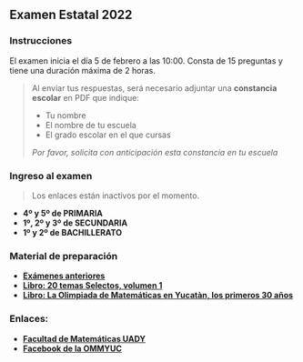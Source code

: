 ## Examen Estatal 2022

### Instrucciones

El examen inicia el día 5 de febrero a las 10:00.
Consta de 15 preguntas y tiene una duración máxima de 2 horas.

> Al enviar tus respuestas, será necesario adjuntar una **constancia escolar** en PDF que indique:
> * Tu nombre
> * El nombre de tu escuela
> * El grado escolar en el que cursas 
> 
> _Por favor, solicita con anticipación esta constancia en tu escuela_ 

### Ingreso al examen

> Los enlaces están inactivos por el momento.

* **4º y 5º de PRIMARIA** 
* **1º, 2º y 3º de SECUNDARIA**
* **1º y 2º de BACHILLERATO**


### Material de preparación

* **[Exámenes anteriores](https://intranet.matematicas.uady.mx/omm/problemarios)**
* **[Libro: 20 temas Selectos, volumen 1](https://libreria.uady.mx/products/veinte-temas-selectos-de-matematicas-en-educacion-basica-volumen-i?_pos=2&_sid=377d6fe44&_ss=r)**
* **[Libro: La Olimpiada de Matemáticas en Yucatàn, los primeros 30 años](https://libreria.uady.mx/products/la-olimpiada-mexicana-de-matematicas-en-yucatan?_pos=1&_sid=02a776b67&_ss=r)**

### Enlaces:

* **[Facultad de Matemáticas UADY](https://intranet.matematicas.uady.mx/omm/)**
* **[Facebook de la OMMYUC](https://www.facebook.com/OMMYucatan)**
